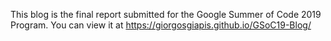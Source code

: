 This blog is the final report submitted for the Google Summer of Code 2019 Program. You can view it at https://giorgosgiapis.github.io/GSoC19-Blog/
